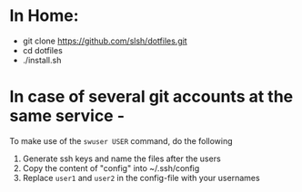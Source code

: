 # In Home:
* git clone https://github.com/slsh/dotfiles.git
* cd dotfiles 
* ./install.sh

# In case of several git accounts at the same service -
To make use of the `swuser USER` command, do the following

1. Generate ssh keys and name the files after the users
2. Copy the content of "config" into ~/.ssh/config
3. Replace `user1` and `user2` in the config-file with your usernames 

